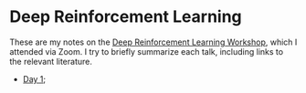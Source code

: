 # Deep Reinforcement Learning

These are my notes on the [Deep Reinforcement Learning Workshop](https://simons.berkeley.edu/workshops/rl-2020-1), which I attended via Zoom. I try to briefly summarize each talk, including links to the relevant literature.

* [Day 1](/day_1);
